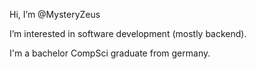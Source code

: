 Hi, I’m @MysteryZeus

I’m interested in software development (mostly backend).

I'm a bachelor CompSci graduate from germany.
